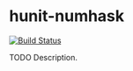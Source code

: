 # hunit-numhask

[![Build Status](https://travis-ci.org/githubuser/hunit-numhask.png)](https://travis-ci.org/githubuser/hunit-numhask)

TODO Description.
